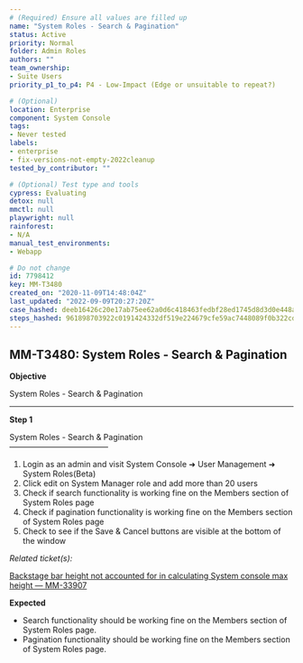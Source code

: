 ```yaml
---
# (Required) Ensure all values are filled up
name: "System Roles - Search & Pagination"
status: Active
priority: Normal
folder: Admin Roles
authors: ""
team_ownership: 
- Suite Users
priority_p1_to_p4: P4 - Low-Impact (Edge or unsuitable to repeat?)

# (Optional)
location: Enterprise
component: System Console
tags:
- Never tested
labels: 
- enterprise
- fix-versions-not-empty-2022cleanup
tested_by_contributor: ""

# (Optional) Test type and tools
cypress: Evaluating
detox: null
mmctl: null
playwright: null
rainforest: 
- N/A
manual_test_environments:
- Webapp

# Do not change
id: 7798412
key: MM-T3480
created_on: "2020-11-09T14:48:04Z"
last_updated: "2022-09-09T20:27:20Z"
case_hashed: deeb16426c20e17ab75ee62a0d6c418463fedbf28ed1745d8d3d0e448ad3a8a281a3cd247e1365aea5cbaabf71cf99b6
steps_hashed: 961898703922c0191424332df519e224679cfe59ac7448089f0b322cd49bda28d237107706374b93c763e635d3ef4ad3
---
```


<!-- (Auto-generated) Based on frontmatter's "key" and "name" -->

## MM-T3480: System Roles - Search & Pagination

**Objective**

System Roles - Search & Pagination

---

**Step 1**

System Roles - Search & Pagination\
–––––––––––––––––––––––––

1. Login as an admin and visit System Console ➜ User Management ➜ System Roles(Beta)
2. Click edit on System Manager role and add more than 20 users
3. Check if search functionality is working fine on the Members section of System Roles page
4. Check if pagination functionality is working fine on the Members section of System Roles page
5. Check to see if the Save & Cancel buttons are visible at the bottom of the window

_Related ticket(s):_

[Backstage bar height not accounted for in calculating System console max height — MM-33907](https://mattermost.atlassian.net/browse/MM-33907)

**Expected**

- Search functionality should be working fine on the Members section of System Roles page.
- Pagination functionality should be working fine on the Members section of System Roles page.
